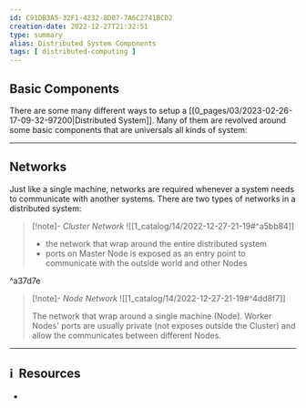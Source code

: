 ```yaml
---
id: C91DB3A5-32F1-4232-8D87-7A6C2741BCD2
creation-date: 2022-12-27T21:32:51 
type: summary
alias: Distributed System Components
tags: [ distributed-computing ]
---
```


## Basic Components 

There are some many different ways to setup a [[0_pages/03/2023-02-26-17-09-32-97200|Distributed System]]. Many of them are revolved around some basic components that are universals all kinds of system: 

---
## Networks

Just like a single machine, networks are required whenever a system needs to communicate with another systems. There are two types of networks in a distributed system: 

> [!note]- *Cluster Network*
> ![[1_catalog/14/2022-12-27-21-19#^a5bb84]]
> - the network that wrap around the entire distributed system 
> - ports on Master Node is exposed as an entry point to communicate with the outside world and other Nodes

^a37d7e

> [!note]- *Node Network*
> ![[1_catalog/14/2022-12-27-21-19#^4dd8f7]]
> 
> The network that wrap around a single machine (Node). Worker Nodes' ports are usually private (not exposes outside the Cluster) and allow the communicates between different Nodes. 
> 




---
## ℹ️  Resources
- 